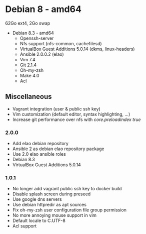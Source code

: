 # Debian 8 - amd64 #

62Go ext4, 2Go swap

 * Debian 8.3 - amd64
   * Openssh-server
   * Nfs support (nfs-common, cachefilesd)
   * VirtualBox Guest Additions 5.0.14 (dkms, linux-headers)
   * Ansible 2.0.0.2 (elao)
   * Vim 7.4
   * Git 2.1.4
   * Oh-my-zsh
   * Make 4.0
   * Acl

## Miscellaneous ##

 * Vagrant integration (user & public ssh key)
 * Vim customization (default editor, syntax highlighting, ...)
 * Increase git performance over nfs with *core.preloadindex true*

### 2.0.0

* Add elao debian repository
* Ansible 2 as debian elao repository package
* Use 2.0 elao ansible roles
* Debian 8.3
* VirtualBox Guest Additions 5.0.14

### 1.0.1

* No longer add vagrant public ssh key to docker build
* Disable splash screen during preseed
* Use google dns servers
* Use debian httpredir as apt sources
* Fix oh-my-zsh user configuration file group permission
* No more annoying mouse support in vim
* Default locale to C.UTF-8
* Acl support
